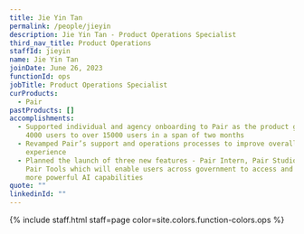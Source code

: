 ```yaml
---
title: Jie Yin Tan
permalink: /people/jieyin
description: Jie Yin Tan - Product Operations Specialist
third_nav_title: Product Operations
staffId: jieyin
name: Jie Yin Tan
joinDate: June 26, 2023
functionId: ops
jobTitle: Product Operations Specialist
curProducts:
  - Pair
pastProducts: []
accomplishments:
  - Supported individual and agency onboarding to Pair as the product grew from
    4000 users to over 15000 users in a span of two months
  - Revamped Pair’s support and operations processes to improve overall user
    experience
  - Planned the launch of three new features - Pair Intern, Pair Studio, and
    Pair Tools which will enable users across government to access and utilize
    more powerful AI capabilities
quote: ""
linkedinId: ""
---
```


{% include staff.html staff=page color=site.colors.function-colors.ops %}
